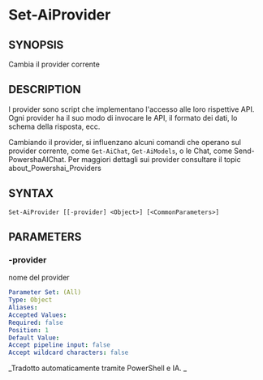 ﻿---
external help file: powershai-help.xml
schema: 2.0.0
powershai: true
---

# Set-AiProvider

## SYNOPSIS <!--!= @#Synop !-->
Cambia il provider corrente

## DESCRIPTION <!--!= @#Desc !-->
I provider sono script che implementano l'accesso alle loro rispettive API.  
Ogni provider ha il suo modo di invocare le API, il formato dei dati, lo schema della risposta, ecc.  

Cambiando il provider, si influenzano alcuni comandi che operano sul provider corrente, come `Get-AiChat`, `Get-AiModels`, o le Chat, come Send-PowershaAIChat.
Per maggiori dettagli sui provider consultare il topic about_Powershai_Providers

## SYNTAX <!--!= @#Syntax !-->

```
Set-AiProvider [[-provider] <Object>] [<CommonParameters>]
```

## PARAMETERS <!--!= @#Params !-->

### -provider
nome del provider

```yml
Parameter Set: (All)
Type: Object
Aliases: 
Accepted Values: 
Required: false
Position: 1
Default Value: 
Accept pipeline input: false
Accept wildcard characters: false
```




<!--PowershaiAiDocBlockStart-->
_Tradotto automaticamente tramite PowerShell e IA. 
_
<!--PowershaiAiDocBlockEnd-->
